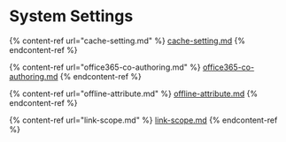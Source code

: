 # System Settings

{% content-ref url="cache-setting.md" %}
[cache-setting.md](cache-setting.md)
{% endcontent-ref %}

{% content-ref url="office365-co-authoring.md" %}
[office365-co-authoring.md](office365-co-authoring.md)
{% endcontent-ref %}

{% content-ref url="offline-attribute.md" %}
[offline-attribute.md](offline-attribute.md)
{% endcontent-ref %}

{% content-ref url="link-scope.md" %}
[link-scope.md](link-scope.md)
{% endcontent-ref %}
